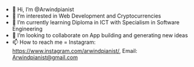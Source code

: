 - 👋 Hi, I’m @Arwindpianist
- 👀 I’m interested in Web Development and Cryptocurrencies
- 🌱 I’m currently learning Diploma in ICT with Specialism in Software Engineering
- 💞️ I’m looking to collaborate on App building and generating new ideas
- 📫 How to reach me = Instagram: https://www.instagram.com/arwindpianist/, Email: Arwindpianist@gmail.com

<!---
Arwindpianist/Arwindpianist is a ✨ special ✨ repository because its `README.md` (this file) appears on your GitHub profile.
You can click the Preview link to take a look at your changes.
--->

